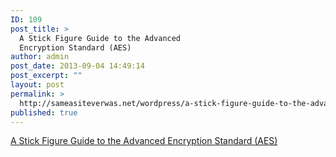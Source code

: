 ```yaml
---
ID: 109
post_title: >
  A Stick Figure Guide to the Advanced
  Encryption Standard (AES)
author: admin
post_date: 2013-09-04 14:49:14
post_excerpt: ""
layout: post
permalink: >
  http://sameasiteverwas.net/wordpress/a-stick-figure-guide-to-the-advanced-encryption-standard-aes/
published: true
---
```

<a href="http://www.moserware.com/2009/09/stick-figure-guide-to-advanced.html">A Stick Figure Guide to the Advanced Encryption Standard (AES)</a>